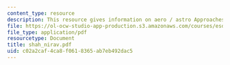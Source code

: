 ```yaml
---
content_type: resource
description: This resource gives information on aero / astro Approaches and biases.
file: https://ol-ocw-studio-app-production.s3.amazonaws.com/courses/esd-342-advanced-system-architecture-spring-2006/c02a2caf4ca8f0618365ab7eb492dac5_shah_nirav.pdf
file_type: application/pdf
resourcetype: Document
title: shah_nirav.pdf
uid: c02a2caf-4ca8-f061-8365-ab7eb492dac5
---
```

